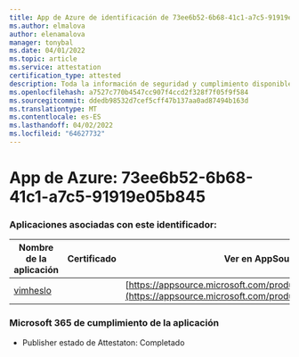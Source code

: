 ```yaml
---
title: App de Azure de identificación de 73ee6b52-6b68-41c1-a7c5-91919e05b845
ms.author: elmalova
author: elenamalova
manager: tonybal
ms.date: 04/01/2022
ms.topic: article
ms.service: attestation
certification_type: attested
description: Toda la información de seguridad y cumplimiento disponible para 73ee6b52-6b68-41c1-a7c5-91919e05b845.
ms.openlocfilehash: a7527c770b4547cc907f4ccd2f328f7f05f9f584
ms.sourcegitcommit: ddedb98532d7cef5cff47b137aa0ad87494b163d
ms.translationtype: MT
ms.contentlocale: es-ES
ms.lasthandoff: 04/02/2022
ms.locfileid: "64627732"
---
```

# <a name="azure-app-id-73ee6b52-6b68-41c1-a7c5-91919e05b845"></a>App de Azure: 73ee6b52-6b68-41c1-a7c5-91919e05b845


### <a name="apps-associated-with-this-id"></a>Aplicaciones asociadas con este identificador:
| **Nombre de la aplicación** | **Certificado** | **Ver en AppSource** |
|--------------|---------------|-----------------------|
| [vimheslo](../forward/WA200003843.md) |  | [https://appsource.microsoft.com/product/office/WA200003843](https://appsource.microsoft.com/product/office/WA200003843) |

### <a name="microsoft-365-app-compliance-status"></a>Microsoft 365 de cumplimiento de la aplicación
- Publisher estado de Attestaton: Completado
